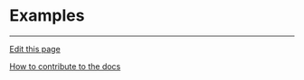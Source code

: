 # Examples

---
[Edit this page](https://github.com/saascade/platform.saascade.com/edit/main/Hub/Organizations/README.md)

[How to contribute to the docs](../../General/HowToContribute/README.md)
